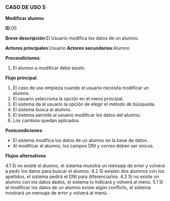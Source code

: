 ### CASO DE USO 5

**Modificar alumno**

**ID**:05

**Breve descripción**:El Usuario modifica los datos de un alumno.

**Actores principales**:Usuario
**Actores secundarios**:Alumno

**Precondiciones**:

1. El alumno a modificar debe existir.


**Flujo principal**:

1. El caso de uso empieza cuando el usuario necesita modificar un alumno.
2. El usuario selecciona la opción en el menú principal.
3. El sistema da al usuario la opción de elegir el método de búsqueda.
4. El sistema busca al alumno.
5. El sistema permite al usuario modificar los datos del alumno.
6. Los cambios quedan aplicados.

**Postcondiciones**:

* El sistema modifica los datos de un alumno en la base de datos.
* Al modificar el alumno, los campos DNI y correo deben ser únicos. 

**Flujos alternativos**:

4.1 Si no existe el alumno, el sistema muestra un mensaje de error y volverá a pedir los datos para buscar el alumno.
4.2 Si existen dos alumnos con los apellidos, el sistema pedirá el DNI para diferenciarlos.
4.3 Si no existe un alumno con los datos dados, el sistema lo indicará y volverá al menú.
5.1 Si al modificar los datos de un alumno existe algún conflicto, el sistema mostrará un mensaje de error y volverá al menú.
